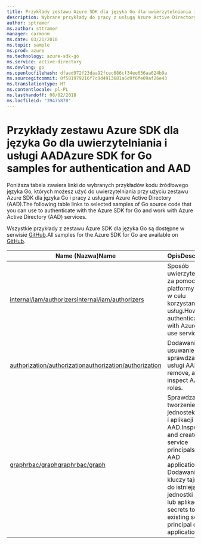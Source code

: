 ```yaml
---
title: Przykłady zestawu Azure SDK dla języka Go dla uwierzytelniania i usługi AAD
description: Wybrane przykłady do pracy z usługą Azure Active Directory (AAD) i uwierzytelniania z poziomu zestawu Azure SDK dla języka Go.
author: sptramer
ms.author: sttramer
manager: carmonm
ms.date: 03/21/2018
ms.topic: sample
ms.prod: azure
ms.technology: azure-sdk-go
ms.service: active-directory
ms.devlang: go
ms.openlocfilehash: dfaed972f23daa92fcec686cf34ee636aa624b9a
ms.sourcegitcommit: 0f581979216f7c9d4913681a6d9f6fe09af26e43
ms.translationtype: HT
ms.contentlocale: pl-PL
ms.lasthandoff: 08/02/2018
ms.locfileid: "39475878"
---
```

# <a name="azure-sdk-for-go-samples-for-authentication-and-aad"></a><span data-ttu-id="fd03b-103">Przykłady zestawu Azure SDK dla języka Go dla uwierzytelniania i usługi AAD</span><span class="sxs-lookup"><span data-stu-id="fd03b-103">Azure SDK for Go samples for authentication and AAD</span></span>

<span data-ttu-id="fd03b-104">Poniższa tabela zawiera linki do wybranych przykładów kodu źródłowego języka Go, których możesz użyć do uwierzytelniania przy użyciu zestawu Azure SDK dla języka Go i pracy z usługami Azure Active Directory (AAD).</span><span class="sxs-lookup"><span data-stu-id="fd03b-104">The following table links to selected samples of Go source code that you can use to authenticate with the Azure SDK for Go and work with Azure Active Directory (AAD) services.</span></span>

<span data-ttu-id="fd03b-105">Wszystkie przykłady z zestawu Azure SDK dla języka Go są dostępne w serwisie [GitHub](https://github.com/Azure-Samples/azure-sdk-for-go-samples).</span><span class="sxs-lookup"><span data-stu-id="fd03b-105">All samples for the Azure SDK for Go are available on [GitHub](https://github.com/Azure-Samples/azure-sdk-for-go-samples).</span></span>

| <span data-ttu-id="fd03b-106">Name (Nazwa)</span><span class="sxs-lookup"><span data-stu-id="fd03b-106">Name</span></span> | <span data-ttu-id="fd03b-107">Opis</span><span class="sxs-lookup"><span data-stu-id="fd03b-107">Description</span></span> |
|------|-------------|
| [<span data-ttu-id="fd03b-108">internal/iam/authorizers</span><span class="sxs-lookup"><span data-stu-id="fd03b-108">internal/iam/authorizers</span></span>](https://github.com/Azure-Samples/azure-sdk-for-go-samples/blob/master/internal/iam/authorizers.go) | <span data-ttu-id="fd03b-109">Sposób uwierzytelniania za pomocą platformy Azure w celu korzystania z usług.</span><span class="sxs-lookup"><span data-stu-id="fd03b-109">How to authenticate with Azure to use services.</span></span> |
| [<span data-ttu-id="fd03b-110">authorization/authorization</span><span class="sxs-lookup"><span data-stu-id="fd03b-110">authorization/authorization</span></span>](https://github.com/Azure-Samples/azure-sdk-for-go-samples/blob/master/authorization/authorization.go) | <span data-ttu-id="fd03b-111">Dodawanie, usuwanie i sprawdzanie ról usługi AAD.</span><span class="sxs-lookup"><span data-stu-id="fd03b-111">Add, remove, and inspect AAD roles.</span></span> |
| [<span data-ttu-id="fd03b-112">graphrbac/graph</span><span class="sxs-lookup"><span data-stu-id="fd03b-112">graphrbac/graph</span></span>](https://github.com/Azure-Samples/azure-sdk-for-go-samples/blob/master/graphrbac/graph.go) | <span data-ttu-id="fd03b-113">Sprawdzanie i tworzenie jednostek usługi i aplikacji usługi AAD.</span><span class="sxs-lookup"><span data-stu-id="fd03b-113">Inspect and create service principals and AAD applications.</span></span> <span data-ttu-id="fd03b-114">Dodawanie kluczy tajnych do istniejącej jednostki usługi lub aplikacji.</span><span class="sxs-lookup"><span data-stu-id="fd03b-114">Add secrets to an existing service principal or application.</span></span> |
